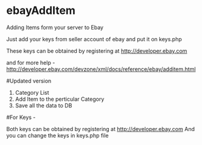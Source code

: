 # ebayAddItem
Adding Items form your server to Ebay

Just add your keys from seller account of ebay and put it on keys.php

These keys can be obtained by registering at http://developer.ebay.com

and for more help - http://developer.ebay.com/devzone/xml/docs/reference/ebay/additem.html

#Updated version

1. Category List
2. Add Item to the perticular Category 
3. Save all the data to DB

#For Keys -

Both keys can be obtained by registering at http://developer.ebay.com
And you can change the keys in keys.php file
